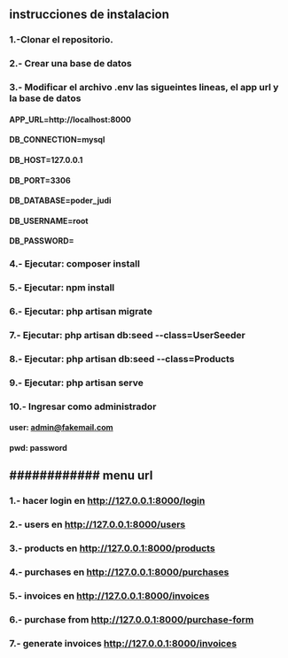 ## instrucciones de instalacion

### 1.-Clonar el repositorio.

### 2.- Crear una base de datos

### 3.- Modificar el archivo .env las sigueintes lineas, el app url y la base de datos
     
#### APP_URL=http://localhost:8000

#### DB_CONNECTION=mysql
#### DB_HOST=127.0.0.1
#### DB_PORT=3306
#### DB_DATABASE=poder_judi
#### DB_USERNAME=root
#### DB_PASSWORD=

### 4.- Ejecutar: composer install
### 5.- Ejecutar: npm install
### 6.- Ejecutar: php artisan migrate
### 7.- Ejecutar: php artisan db:seed --class=UserSeeder
### 8.- Ejecutar: php artisan db:seed --class=Products
### 9.- Ejecutar: php artisan serve

### 10.- Ingresar como administrador  
   #### user: admin@fakemail.com
   #### pwd:  password


## ############ menu url 

### 1.- hacer login en http://127.0.0.1:8000/login
### 2.- users en http://127.0.0.1:8000/users
### 3.- products en http://127.0.0.1:8000/products
### 4.- purchases en http://127.0.0.1:8000/purchases
### 5.- invoices en http://127.0.0.1:8000/invoices
### 6.- purchase from http://127.0.0.1:8000/purchase-form
### 7.- generate invoices http://127.0.0.1:8000/invoices